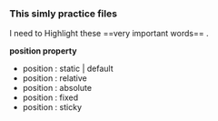 ### This simly practice files

I need to Highlight these ==very important words== .

**position property**
- position : static | default
- position : relative 
- position : absolute 
- position : fixed
- position : sticky 